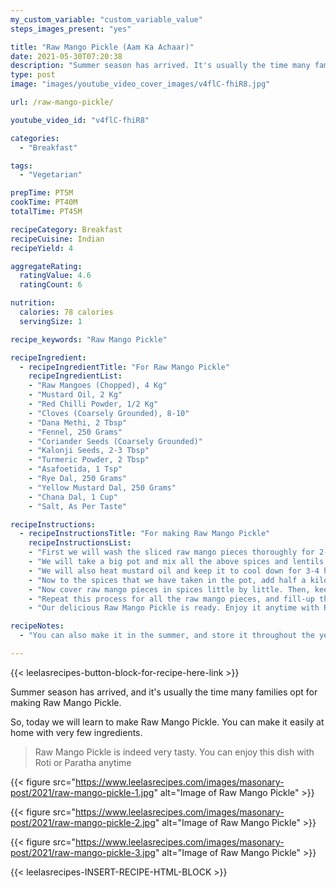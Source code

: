 ```yaml
---
my_custom_variable: "custom_variable_value"
steps_images_present: "yes"

title: "Raw Mango Pickle (Aam Ka Achaar)"
date: 2021-05-30T07:20:38
description: "Summer season has arrived. It's usually the time many families opt for making Raw Mango Pickle. You can enjoy this dish with Roti or Paratha anytime."
type: post
image: "images/youtube_video_cover_images/v4flC-fhiR8.jpg"

url: /raw-mango-pickle/

youtube_video_id: "v4flC-fhiR8"

categories: 
  - "Breakfast"

tags:
  - "Vegetarian"

prepTime: PT5M
cookTime: PT40M
totalTime: PT45M

recipeCategory: Breakfast
recipeCuisine: Indian
recipeYield: 4

aggregateRating:
  ratingValue: 4.6
  ratingCount: 6

nutrition:
  calories: 78 calories
  servingSize: 1

recipe_keywords: "Raw Mango Pickle"

recipeIngredient:
  - recipeIngredientTitle: "For Raw Mango Pickle"
    recipeIngredientList:
    - "Raw Mangoes (Chopped), 4 Kg" 
    - "Mustard Oil, 2 Kg" 
    - "Red Chilli Powder, 1/2 Kg" 
    - "Cloves (Coarsely Grounded), 8-10" 
    - "Dana Methi, 2 Tbsp" 
    - "Fennel, 250 Grams" 
    - "Coriander Seeds (Coarsely Grounded)" 
    - "Kalonji Seeds, 2-3 Tbsp" 
    - "Turmeric Powder, 2 Tbsp" 
    - "Asafoetida, 1 Tsp" 
    - "Rye Dal, 250 Grams" 
    - "Yellow Mustard Dal, 250 Grams" 
    - "Chana Dal, 1 Cup" 
    - "Salt, As Per Taste" 

recipeInstructions:
  - recipeInstructionsTitle: "For making Raw Mango Pickle"
    recipeInstructionsList:
    - "First we will wash the sliced ​​raw mango pieces thoroughly for 2-3 hours. Dry in the shade." 
    - "We will take a big pot and mix all the above spices and lentils." 
    - "We will also heat mustard oil and keep it to cool down for 3-4 hours." 
    - "Now to the spices that we have taken in the pot, add half a kilo of cooled-down mustard oil and mix them well." 
    - "Now cover raw mango pieces in spices little by little. Then, keep them in a clean glass jar." 
    - "Repeat this process for all the raw mango pieces, and fill-up the glass jar. Add all the remaining spices into the jar. Tie the mouth of the glass jar tightly with a cloth. Stir the pickle mixture in the glass jar every 2-3 days, so that it does not spoil. After 3-4 days, we will put the leftover cooled-down mustard oil in the pickle too. Even after adding oil, we have to keep stirring the pickle every 1-2 days, so that the oil and the spices mix well to make the best tasting pickle." 
    - "Our delicious Raw Mango Pickle is ready. Enjoy it anytime with Roti or Paratha." 

recipeNotes:
  - "You can also make it in the summer, and store it throughout the year." 

---
```


{{< leelasrecipes-button-block-for-recipe-here-link >}}

Summer season has arrived, and it's usually the time many families opt for making Raw Mango Pickle.

So, today we will learn to make Raw Mango Pickle. You can make it easily at home with very few ingredients. 

> Raw Mango Pickle is indeed very tasty. You can enjoy this dish with Roti or Paratha anytime

{{< figure src="https://www.leelasrecipes.com/images/masonary-post/2021/raw-mango-pickle-1.jpg" alt="Image of Raw Mango Pickle" >}}

{{< figure src="https://www.leelasrecipes.com/images/masonary-post/2021/raw-mango-pickle-2.jpg" alt="Image of Raw Mango Pickle" >}}

{{< figure src="https://www.leelasrecipes.com/images/masonary-post/2021/raw-mango-pickle-3.jpg" alt="Image of Raw Mango Pickle" >}}

{{< leelasrecipes-INSERT-RECIPE-HTML-BLOCK >}}

